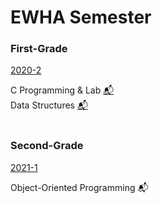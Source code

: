 EWHA Semester
=============
### First-Grade
[2020-2](https://github.com/newave986/Semester-Assignments/blob/master/2020-2.md)

C Programming & Lab [📬](https://github.com/newave986/Semester-Assignments/tree/master/2020-2%20C%20Programming%20and%20Lab)
</br>
Data Structures [📬](https://github.com/newave986/Semester-Assignments/tree/master/2020-2%20Data%20Structures)
</br>
</br>
### Second-Grade
[2021-1](https://github.com/newave986/Semester-Assignments/blob/master/2021-1.md)

Object-Oriented Programming 📬
